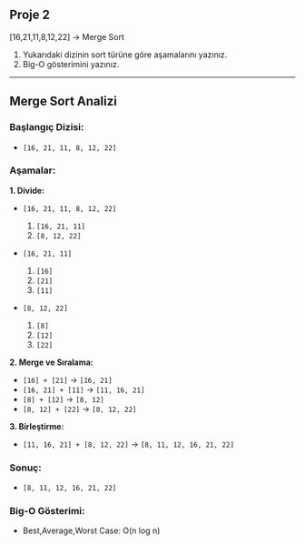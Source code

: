## Proje 2

[16,21,11,8,12,22] -> Merge Sort

1. Yukarıdaki dizinin sort türüne göre aşamalarını yazınız.
2. Big-O gösterimini yazınız.

---

## Merge Sort Analizi

### Başlangıç Dizisi:
- `[16, 21, 11, 8, 12, 22]`

### Aşamalar:

**1. Divide:**
- `[16, 21, 11, 8, 12, 22]`  
  1. `[16, 21, 11]`
  2. `[8, 12, 22]`


- `[16, 21, 11]`
  1. `[16]`
  2. `[21]`
  3. `[11]`

     
- `[8, 12, 22]`
  1. `[8]`
  2. `[12]`
  3. `[22]`

**2. Merge ve Sıralama:**
- `[16] + [21]` → `[16, 21]`
- `[16, 21] + [11]` → `[11, 16, 21]`
- `[8] + [12]` → `[8, 12]`
- `[8, 12] + [22]` → `[8, 12, 22]`

**3. Birleştirme:**
- `[11, 16, 21] + [8, 12, 22]` → `[8, 11, 12, 16, 21, 22]`

###  Sonuç:
- `[8, 11, 12, 16, 21, 22]`

###  Big-O Gösterimi:
- Best,Average,Worst Case: O(n log n)
